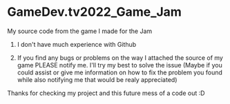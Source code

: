 # GameDev.tv2022_Game_Jam
My source code from the game I made for the Jam

1. I don't have much experience with Github

2. If you find any bugs or problems on the way I attached the source of my game PLEASE notify me. I'll try my best to solve the issue 
(Maybe if you could assist or give me information on how to fix the problem you found while also notifying me that would be realy appreciated)

Thanks for checking my project and this future mess of a code out
:D
